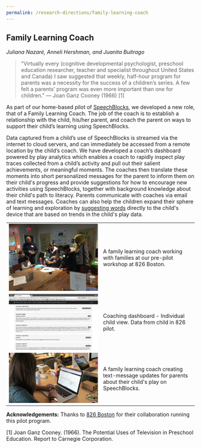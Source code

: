 ```yaml
---
permalink: /research-directions/family-learning-coach
---
```


## Family Learning Coach
*Juliana Nazaré, Anneli Hershman, and Juanita Buitrago*

> "Virtually every (cognitive developmental psychologist, preschool education researcher, teacher and specialist throughout United States and Canada) I saw suggested that weekly, half-hour program for parents was a necessity for the success of a children’s series. A few felt a parents’ program was even more important than one for children." — Joan Ganz Cooney (1966) [1]

As part of our home-based pilot of <a href="/research-directions/speechblocks/">SpeechBlocks</a>, we developed a new role, that of a Family Learning Coach. The job of the coach is to establish a relationship with the child, his/her parent, and coach the parent on ways to support their child’s learning using SpeechBlocks. 

Data captured from a child’s use of SpeechBlocks is streamed via the internet to cloud servers, and can immediately be accessed from a remote location by the child’s coach. We have developed a coach’s dashboard powered by play analytics which enables a coach to rapidly inspect play traces collected from a child’s activity and pull out their salient achievements, or meaningful moments. The coaches then translate these moments into short personalized messages for the parent to inform them on their child's progress and provide suggestions for how to encourage new activities using SpeechBlocks, together with background knowledge about their child's path to literacy. Parents communicate with coaches via email and text messages. Coaches can also help the children expand their sphere of learning and exploration by <a href="/research-directions/speechblocks#scaffolding">suggesting words</a> directly to the child's device that are based on trends in the child's play data.

<table>
	<tr>
		<td width="50%">
			<img src="/images/projects/family-learning-coach/pre-pilot.jpg" width="100%">
		</td>
		<td width="50%">
			A family learning coach working with families at our pre-pilot workshop at 826 Boston.
		</td>
	</tr>
	<tr>
		<td width="50%">
			<img src="/images/projects/family-learning-coach/dashboard.png" width="100%">
		</td>
		<td width="50%">
			Coaching dashboard - Individual child view. Data from child in 826 pilot.</td>
	</tr>
	<tr>
		<td width="50%">
			<img src="/images/projects/family-learning-coach/coach-creating-updates.png" width="100%">
		</td>
		<td width="50%">
			A family learning coach creating text-message updates for parents about their child's play on SpeechBlocks.
		</td>
	</tr>
</table>

__Acknowledgements:__ Thanks to <a href="http://www.826boston.org/">826 Boston</a> for their collaboration running this pilot program.

[1] Joan Ganz Cooney. (1966). The Potential Uses of Television in Preschool Education. Report to Carnegie Corporation.